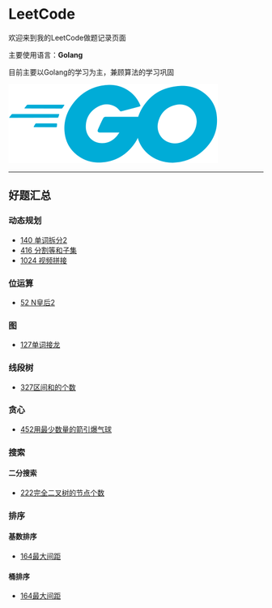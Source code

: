 # LeetCode

欢迎来到我的LeetCode做题记录页面

主要使用语言：**Golang**

目前主要以Golang的学习为主，兼顾算法的学习巩固

![go](../img/go.svg)

---

## 好题汇总

### 动态规划

* [140 单词拆分2](140单词拆分2/140.go)
* [416 分割等和子集](416分割等和子集/二维数组dp/416.go)
* [1024 视频拼接](1024视频拼接/DP/1024.go)

### 位运算

* [52 N皇后2](52N皇后2/52.go)

### 图

* [127单词接龙](127单词接龙/127.go)

### 线段树

* [327区间和的个数](327区间和的个数/线段树/327.go)

### 贪心

* [452用最少数量的箭引爆气球](452用最少数量的箭引爆气球/main.go)

### 搜索

#### 二分搜索

* [222完全二叉树的节点个数](222完全二叉树的节点个数/main.go)

### 排序

#### 基数排序

* [164最大间距](164最大间距/基数排序/main.go)

#### 桶排序

* [164最大间距](164最大间距/桶排序/main.go)

